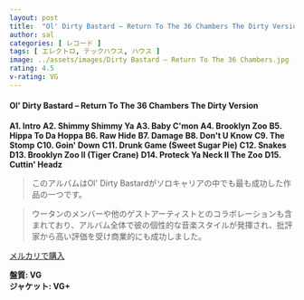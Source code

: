 ```yaml
---
layout: post
title:  "Ol' Dirty Bastard – Return To The 36 Chambers The Dirty Version"
author: sal
categories: [ レコード ]
tags: [ エレクトロ, テックハウス, ハウス ]
image: ../assets/images/Dirty Bastard – Return To The 36 Chambers.jpg
rating: 4.5
v-rating: VG
---
```


#### Ol' Dirty Bastard – Return To The 36 Chambers The Dirty Version

**A1. Intro**
**A2. Shimmy Shimmy Ya**
**A3. Baby C'mon**
**A4. Brooklyn Zoo**
**B5. Hippa To Da Hoppa**
**B6. Raw Hide**
**B7. Damage**
**B8. Don't U Know**
**C9. The Stomp**
**C10. Goin' Down**
**C11. Drunk Game (Sweet Sugar Pie)**
**C12. Snakes**
**D13. Brooklyn Zoo II (Tiger Crane)**
**D14. Proteck Ya Neck II The Zoo**
**D15. Cuttin' Headz**

> このアルバムはOl' Dirty Bastardがソロキャリアの中でも最も成功した作品の一つです。

> ウータンのメンバーや他のゲストアーティストとのコラボレーションも含まれており、アルバム全体で彼の個性的な音楽スタイルが発揮され、批評家から高い評価を受け商業的にも成功しました。



[メルカリで購入](https://jp.mercari.com/item/m90374147615)


<div class="mt-4 mb-4 d-flex align-items-center">
<strong class="mr-1">盤質: VG</strong>
</div>
<div class="mt-4 mb-4 d-flex align-items-center">
<strong class="mr-1">ジャケット: VG+</strong>
</div>